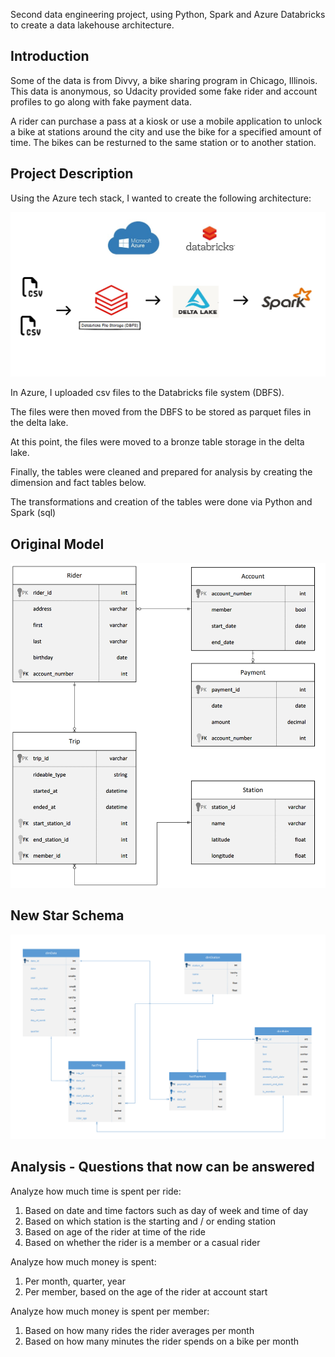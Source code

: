 Second data engineering project, using Python, Spark and Azure Databricks to create a data lakehouse architecture.

## Introduction

Some of the data is from Divvy, a bike sharing program in Chicago, Illinois. This data is anonymous, so Udacity provided some fake rider and account profiles to go along with fake payment data.

A rider can purchase a pass at a kiosk or use a mobile application to unlock a bike at stations around the city and use the bike for a specified amount of time. The bikes can be resturned to the same station or to another station.

## Project Description

Using the Azure tech stack, I wanted to create the following architecture:

![architecture diagram](https://github.com/chrisselig/azureDatabricksLakehouse/blob/main/80_imgs_for_readme/architecture.png)

In Azure, I uploaded csv files to the Databricks file system (DBFS).

The files were then moved from the DBFS to be stored as parquet files in the delta lake.

At this point, the files were moved to a bronze table storage in the delta lake.

Finally, the tables were cleaned and prepared for analysis by creating the dimension and fact tables below.

The transformations and creation of the tables were done via Python and Spark (sql)

## Original Model

![Original Relational Model](https://github.com/chrisselig/bikesharingDW/blob/main/80_imgs_for_readme/divvy-erd.png)

## New Star Schema
![Star Schema](https://github.com/chrisselig/azureDatabricksLakehouse/blob/main/80_imgs_for_readme/star_schema.png)


## Analysis - Questions that now can be answered

Analyze how much time is spent per ride:

1. Based on date and time factors such as day of week and time of day
2. Based on which station is the starting and / or ending station
3. Based on age of the rider at time of the ride
4. Based on whether the rider is a member or a casual rider

Analyze how much money is spent:

1. Per month, quarter, year
2. Per member, based on the age of the rider at account start

Analyze how much money is spent per member:

1. Based on how many rides the rider averages per month
2. Based on how many minutes the rider spends on a bike per month
